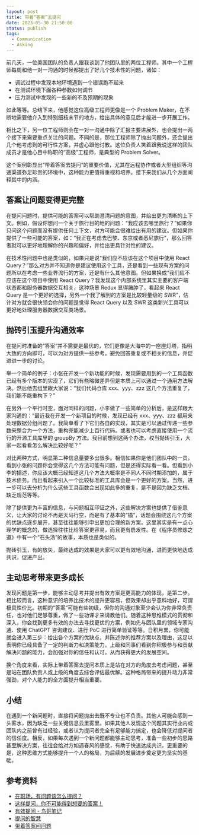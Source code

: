 ```yaml
---
layout: post
title: 带着“答案”去提问
date: 2023-05-30 21:50:00
status: publish
tags:
  - Communication
  - Asking
---
```





前几天，一位美国团队的负责人跟我谈到了他团队里的两位工程师。其中一个工程师每周和他一对一沟通的时候都提出了好几个技术性的问题，诸如：

- 调试过程中发现本地环境遇到一个错误跑不起来
- 在测试环境下面各种参数如何调节
- 压力测试中发现的一些新的不及预期的现象

如此等等。总结下来，他感觉这位高级工程师更像是一个 Problem Maker，在不断地需要他介入到特别细枝末节的地方，给出具体的意见后才能进一步开展工作。

相比之下，另一位工程师则会在一对一沟通中除了汇报主要进展外，也会提出一两个接下来需要重点关注的问题。不同的是，那位工程师除了抛出问题外，还会提出几个他考虑到的可行性方案，并虚心跟他讨教。这位负责人笑着跟我说这样的团队成员才是他心目中称职的“高级”工程师，是典型的 Problem Solver。

这个案例彰显出“带着答案去提问”的重要价值，尤其在远程协作或者大型组织等沟通渠道弥足珍贵的环境中，这种能力更值得重视和培养。接下来我们从几个方面阐释其中的内涵。


## 答案让问题变得更完整

在提问问题时，提供可能的答案可以帮助澄清问题的意图，并给出更为清晰的上下文。例如，假设你想问一个关于旅行目的地的问题：“我应该去哪里旅行？”如果你只问这个问题而没有提供任何上下文，对方可能会很难给出有用的建议。但如果你提供了一些可能的答案，如：“我正在考虑去巴黎、东京或者悉尼旅行”，那么回答者就可以更好地理解你的兴趣和偏好，并给出更具针对性的建议。

在技术性问题中也是类似的，如果只是说“我们应不应该在这个项目中使用 React Query？”那么对方并不知道你是建议使用这个工具，还是看到一些现有方案的问题所以在考虑一些业界流行的方案，还是有什么其他意图。但如果换成“我们应不应该在这个项目中使用 React Query？我发现这个内部系统里其实主要的客户端状态都和服务器数据交互相关，这种场景 Redux 显得臃肿了，看起来 React Query 是一个更好的选择，另外一个我了解到的方案是比较轻量级的 SWR”，估计对方就会很快领会你的问题是觉得 React Query 以及 SWR 这类新兴工具可以更好地处理服务器数据交互类场景。


## 抛砖引玉提升沟通效率

在提问时准备的“答案”并不需要是最优的，它们更像是大海中的一座座灯塔，指明大致的方向即可，可以为对方提供一些参考，避免回答重复或不相关的信息，并促进进一步的讨论。

举一个简单的例子：小张在开发一个新功能的时候，发现需要用到的一个工具函数已经有多个版本的实现了，它们有些略微差异但是本质上可以通过一个通用方法解决。然后他去组里跟大家说：“我们代码仓库 xxx、yyy、zzz 这几个方法重复了，我们能不能重构下？”

在另外一个平行时空，面对同样的问题，小李做了一些简单的分析后，是这样跟大家沟通的：“最近我在开发一个新项目的时候，发现已经有 xxx、yyy、zzz 都用来处理数据分组问题了。我简单看了下它们各自的实现，其实是可以通过传递一些参数来整合为一个方法，重构完能减少上百行代码。或者也可以考虑直接使用一个流行的开源工具库里的 groupBy 方法。我目前想到这两个办法，权当抛砖引玉，大家一起看看怎么解决比较好呢？”

对比两种方式，明显第二种信息量要多出很多。相信如果你是他们团队中的一员，看到小张的问题你会觉得这几个方法可能有问题，但是还得实际看一看。但看到小李的描述，你应该大概已经知道这几个方法大概率是不同人不同时期添加的，属于技术债务。而且看起来引入一个比较标准的工具库会是一个更好的方案。当然，进一步可以去分析为什么这些工具函数会出现如此多的重复，是不是因为缺乏文档、缺乏规范等等。

除了提供更为丰富的信息，与问题相互印证之外，这些解决方案也提供了借鉴意义，让大家的讨论不再是天马行空，而是有了基本的“锚”，话题会围绕这几个方案的优缺点逐步展开，甚至往往能够引申出更加合理的新方案。这里其实是有一点心理学的概念的，做选择往往比给答案更容易，而且更有启发性。在《程序员修炼之道》中有一个“石头汤”的故事，本质也是类似的。

抛砖引玉，有的放矢，最终达成的效果是大家可以更有效地沟通，进而更快地达成共识，促进产出。


## 主动思考带来更多成长

发现问题是第一步，能够主动思考并提出有效方案是更高能力的体现，是第二步。相比较而言，这种意识的培养比技术的提升更容易，但效果却出乎意料地好，可谓极具性价比。初期的“答案”可能有些初级，但你的沟通对象至少会认为你非常负责任，也对他们足够尊重，做了一些功课才来请教他们。随着这种思维模式的贯彻和深入，你会找到更多有效的办法去寻找更优的方案，例如先与团队里的领域专家沟通、使用 ChatGPT 咨询建议、进行 PoC 进行简单验证等等。日积月累，你可能就会进入第三步：给出各个方案的优缺点，并陈述你的推荐方案以及理由，这足以表明你已经具备了一定的判断力和决策能力。上级和同事们看到你积极参与和贡献解决问题的能力，会加强对你的信任和认可，从而获得更大的发展空间。

换个角度来看，实际上带着答案去提问本质上是站在对方的角度去考虑问题，甚至是站在团队负责人或上级的角度去综合评估最优解。这种格局带来的提升动力非常强劲，对个人能力的全方面提升相当重要。


## 小结

在遇到一个新问题时，直接将问题抛出去既不专业也不负责。其他人可能会感到一头雾水，因为缺乏一些关键信息云里雾里。如果其他人发现这个问题其实行业内或团队内之前曾有过经验，或者认为提问者完全有足够能力搞定，也会降低对提问者的信任度。相反，如果每次遇到一个新问题都能够主动思考，准备一些初步的思路甚至解决方案，往往会给对方如遇春风的感觉，有助于快速达成共识。更重要的是，这种思维方式能够提升一个人的格局，为后续的发展进步奠定更为坚实的基础。


## 参考资料

- [在职场，有问题该怎么提问？](https://36kr.com/p/1953327724501128)
- [这样提问，你不可能得到想要的答案！](https://www.woshipm.com/zhichang/4239783.html)
- [有效提问 - 鸟哥笔记](https://www.niaogebiji.com/article-33854-1.html)
- [提问的智慧](http://cripac.ia.ac.cn/people/wwang/post/how-to-ask-questions-the-smart-way/)
- [带着答案问问题](https://wenku.baidu.com/view/a8de92b352e79b89680203d8ce2f0066f5336483.html)
